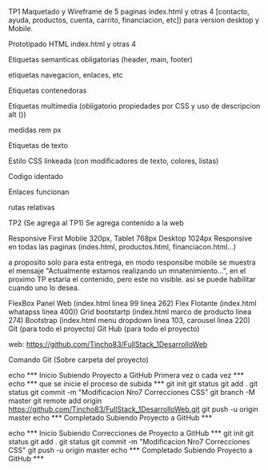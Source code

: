 TP1
Maquetado y Wireframe de 5 paginas
	index.html y otras 4 [contacto, ayuda, productos, cuenta, carrito, financiacion, etc]) para version desktop y Mobile.

Prototipado HTML
	index.html y otras 4

Etiquetas semanticas obligatorias
	(header, main, footer)

etiquetas navegacion, enlaces, etc


Etiquetas contenedoras


Etiquetas multimedia (obligatorio propiedades por CSS y uso de descripcion alt (<img>))


medidas rem px


Etiquetas de texto 


Estilo CSS linkeada (con modificadores de texto, colores, listas)


Codigo identado


Enlaces funcionan


rutas relativas





TP2 (Se agrega al TP1)
Se agrega contenido a la web

Responsive First Mobile 320px, Tablet 768px Desktop 1024px
Responsive en todas las paginas (indes.html, productos.html, financiacon.html...)

a proposito solo para esta entrega, en modo responsibe mobile se muestra el mensaje 
"Actualmente estamos realizando un mnatenimiento...", en el proximo TP estaria el
contenido, pero este no visible. asi se puede habilitar cuando uno lo desea.



FlexBox Panel Web (index.html linea 99 linea 262)
Flex Flotante (index.html whatapss linea 400))
Grid bootstartp (index.html marco de producto linea 274)
Bootstrap (index.html menu dropdown linea 103, carousel linea 220)
Git (para todo el proyecto)
Git Hub (para todo el proyecto)

web:
https://github.com/Tincho83/FullStack_1DesarrolloWeb



Comando Git (Sobre carpeta del proyecto)

echo *** Inicio Subiendo Proyecto a GitHub Primera vez o cada vez ***
echo *** que se inicie el proceso de subida ***
git init
git status
git add .
git status
git commit -m "Modificacion Nro7 Correcciones CSS"
git branch -M master
git remote add origin https://github.com/Tincho83/FullStack_1DesarrolloWeb.git
git push -u origin master
echo *** Completado Subiendo Proyecto a GitHub ***


echo *** Inicio Subiendo Correcciones de Proyecto a GitHub ***
git init
git status
git add .
git status
git commit -m "Modificacion Nro7 Correcciones CSS"
git push -u origin master
echo *** Completado Subiendo Proyecto a GitHub ***

























